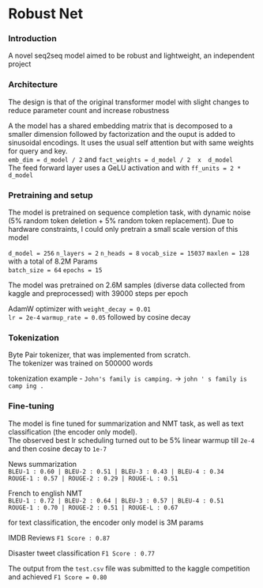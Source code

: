 # Robust Net 
### Introduction
A novel seq2seq model aimed to be robust and lightweight, an independent project

### Architecture

The design is that of the original transformer model with slight changes to reduce parameter count and increase robustness

A the model has a shared embedding matrix that is decomposed to a smaller dimension followed by factorization and the ouput is added to sinusoidal encodings.
It uses the usual self attention but with same weights for query and key.\
`emb_dim = d_model / 2` and `fact_weights = d_model / 2  x  d_model`\
The feed forward layer uses a GeLU activation and with `ff_units = 2 * d_model`

### Pretraining and setup

The model is pretrained on sequence completion task, with dynamic noise (5% random token deletion + 5% random token replacement).
Due to hardware constraints, I could only pretrain a small scale version of this model

`d_model = 256` `n_layers = 2` `n_heads = 8` `vocab_size = 15037` `maxlen = 128` with a total of 8.2M Params\
`batch_size = 64` `epochs = 15`

The model was pretrained on 2.6M samples (diverse data collected from kaggle and preprocessed) with 39000 steps per epoch

AdamW optimizer with `weight_decay = 0.01`\
`lr = 2e-4` `warmup_rate = 0.05` followed by cosine decay

### Tokenization

Byte Pair tokenizer, that was implemented from scratch.\
The tokenizer was trained on 500000 words 

tokenization example - 
`John's family is camping.` -> `john ' s family is camp ing .`

### Fine-tuning

The model is fine tuned for summarization and NMT task, as well as text classification (the encoder only model).\
The observed best lr scheduling turned out to be
5% linear warmup till `2e-4` and then cosine decay to `1e-7`

News summarization\
`BLEU-1 : 0.60 | BLEU-2 : 0.51 | BLEU-3 : 0.43 | BLEU-4 : 0.34`\
`ROUGE-1 : 0.57 | ROUGE-2 : 0.29 | ROUGE-L : 0.51`

French to english NMT\
`BLEU-1 : 0.72 | BLEU-2 : 0.64 | BLEU-3 : 0.57 | BLEU-4 : 0.51`\
`ROUGE-1 : 0.70 | ROUGE-2 : 0.51 | ROUGE-L : 0.67`

for text classification, the encoder only model is 3M params

IMDB Reviews
`F1 Score : 0.87`

Disaster tweet classification
`F1 Score : 0.77`

The output from the `test.csv` file was submitted to the kaggle competition and achieved `F1 Score = 0.80`













